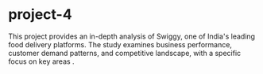# project-4
This project provides an in-depth analysis of Swiggy, one of India's leading food delivery platforms. The study examines business performance, customer demand patterns, and competitive landscape, with a specific focus on key areas .
